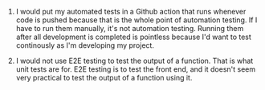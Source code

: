 1) I would put my automated tests in a Github action that runs whenever code is pushed because that is the whole point of automation testing. If I have to run them manually, it's not automation testing. Running them after all development is completed is pointless because I'd want to test continously as I'm developing my project.

2) I would not use E2E testing to test the output of a function. That is what unit tests are for. E2E testing is to test the front end, and it doesn't seem very practical to test the output of a function using it.

